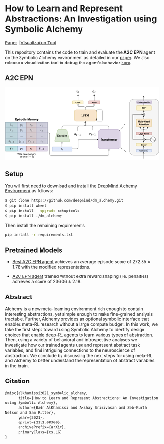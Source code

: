 # How to Learn and Represent Abstractions: An Investigation using Symbolic Alchemy

[Paper](https://arxiv.org/abs/2112.08360) | [Visualization Tool](https://github.com/BKHMSI/symbolic_alchemy_visualizer)

This repository contains the code to train and evaluate the **A2C EPN** agent on the Symbolic Alchemy environment as detailed in our [paper](https://arxiv.org/abs/2112.08360). We also release a visualization tool to debug the agent's behavior [here](https://github.com/BKHMSI/symbolic_alchemy_visualizer).

## A2C EPN

<div style="text-align:center">
    <img src="a2c_epn_arch.png">
</div>

## Setup

You will first need to download and install the [DeepMind Alchemy Environment](https://github.com/deepmind/dm_alchemy) as follows:

```bash
$ git clone https://github.com/deepmind/dm_alchemy.git
$ pip install wheel
$ pip install --upgrade setuptools
$ pip install ./dm_alchemy
```

Then install the remaining requirements

```bash
pip install -r requirements.txt
```

## Pretrained Models

- [Best A2C EPN agent](https://drive.google.com/file/d/10lOUNjVGMtYyHo258PPMMbhz74yHgIS-/view?usp=sharing) achieves an average episode score of 272.85 ± 1.78 with the modified representations.

- [A2C EPN agent](https://drive.google.com/file/d/1TLbgEzFcBT7t-B4hM6wus5PC1Eaz36Np/view?usp=sharing) trained without extra reward shaping (i.e. penalties) achieves a score of 236.06 ± 2.18. 

## Abstract 

Alchemy is a new meta-learning environment rich enough to contain interesting abstractions, yet simple enough to make fine-grained analysis tractable. Further, Alchemy provides an optional symbolic interface that enables meta-RL research without a large compute budget. In this work, we take the first steps toward using Symbolic Alchemy to identify design choices that enable deep-RL agents to learn various types of abstraction. Then, using a variety of behavioral and introspective analyses we investigate how our trained agents use and represent abstract task variables, and find intriguing connections to the neuroscience of abstraction. We conclude by discussing the next steps for using meta-RL and Alchemy to better understand the representation of abstract variables in the brain.


## Citation

```
@misc{alkhamissi2021_symbolic_alchemy,
      title={How to Learn and Represent Abstractions: An Investigation using Symbolic Alchemy}, 
      author={Badr AlKhamissi and Akshay Srinivasan and Zeb-Kurth Nelson and Sam Ritter},
      year={2021},
      eprint={2112.08360},
      archivePrefix={arXiv},
      primaryClass={cs.LG}
}
```

